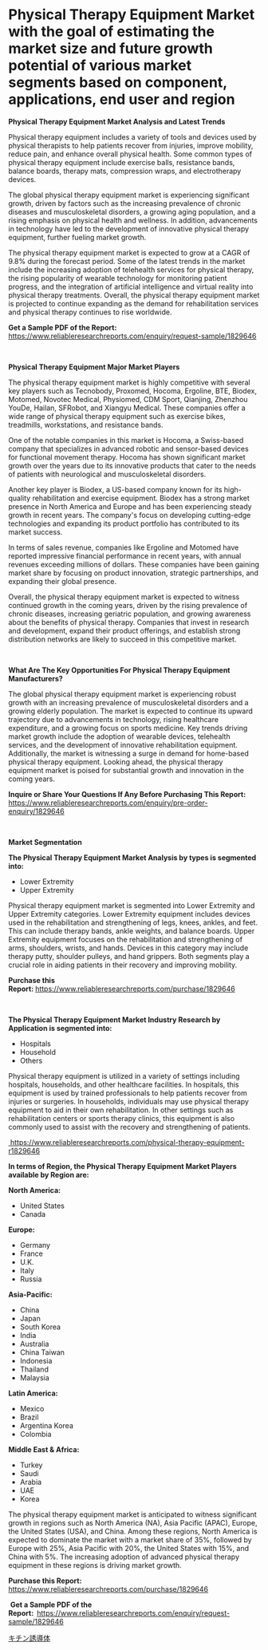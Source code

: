 <p><h1>Physical Therapy Equipment Market with the goal of estimating the market size and future growth potential of various market segments based on component, applications, end user and region</h1></p><p><strong>Physical Therapy Equipment Market Analysis and Latest Trends</strong></p>
<p><p>Physical therapy equipment includes a variety of tools and devices used by physical therapists to help patients recover from injuries, improve mobility, reduce pain, and enhance overall physical health. Some common types of physical therapy equipment include exercise balls, resistance bands, balance boards, therapy mats, compression wraps, and electrotherapy devices.</p><p>The global physical therapy equipment market is experiencing significant growth, driven by factors such as the increasing prevalence of chronic diseases and musculoskeletal disorders, a growing aging population, and a rising emphasis on physical health and wellness. In addition, advancements in technology have led to the development of innovative physical therapy equipment, further fueling market growth.</p><p>The physical therapy equipment market is expected to grow at a CAGR of 9.8% during the forecast period. Some of the latest trends in the market include the increasing adoption of telehealth services for physical therapy, the rising popularity of wearable technology for monitoring patient progress, and the integration of artificial intelligence and virtual reality into physical therapy treatments. Overall, the physical therapy equipment market is projected to continue expanding as the demand for rehabilitation services and physical therapy continues to rise worldwide.</p></p>
<p><strong>Get a Sample PDF of the Report:&nbsp;</strong> <a href="https://www.reliableresearchreports.com/enquiry/request-sample/1829646">https://www.reliableresearchreports.com/enquiry/request-sample/1829646</a></p>
<p>&nbsp;</p>
<p><strong>Physical Therapy Equipment Major Market Players</strong></p>
<p><p>The physical therapy equipment market is highly competitive with several key players such as Tecnobody, Proxomed, Hocoma, Ergoline, BTE, Biodex, Motomed, Novotec Medical, Physiomed, CDM Sport, Qianjing, Zhenzhou YouDe, Hailan, SFRobot, and Xiangyu Medical. These companies offer a wide range of physical therapy equipment such as exercise bikes, treadmills, workstations, and resistance bands.</p><p>One of the notable companies in this market is Hocoma, a Swiss-based company that specializes in advanced robotic and sensor-based devices for functional movement therapy. Hocoma has shown significant market growth over the years due to its innovative products that cater to the needs of patients with neurological and musculoskeletal disorders.</p><p>Another key player is Biodex, a US-based company known for its high-quality rehabilitation and exercise equipment. Biodex has a strong market presence in North America and Europe and has been experiencing steady growth in recent years. The company's focus on developing cutting-edge technologies and expanding its product portfolio has contributed to its market success.</p><p>In terms of sales revenue, companies like Ergoline and Motomed have reported impressive financial performance in recent years, with annual revenues exceeding millions of dollars. These companies have been gaining market share by focusing on product innovation, strategic partnerships, and expanding their global presence.</p><p>Overall, the physical therapy equipment market is expected to witness continued growth in the coming years, driven by the rising prevalence of chronic diseases, increasing geriatric population, and growing awareness about the benefits of physical therapy. Companies that invest in research and development, expand their product offerings, and establish strong distribution networks are likely to succeed in this competitive market.</p></p>
<p>&nbsp;</p>
<p><strong>What Are The Key Opportunities For Physical Therapy Equipment Manufacturers?</strong></p>
<p><p>The global physical therapy equipment market is experiencing robust growth with an increasing prevalence of musculoskeletal disorders and a growing elderly population. The market is expected to continue its upward trajectory due to advancements in technology, rising healthcare expenditure, and a growing focus on sports medicine. Key trends driving market growth include the adoption of wearable devices, telehealth services, and the development of innovative rehabilitation equipment. Additionally, the market is witnessing a surge in demand for home-based physical therapy equipment. Looking ahead, the physical therapy equipment market is poised for substantial growth and innovation in the coming years.</p></p>
<p><strong>Inquire or Share Your Questions If Any Before Purchasing This Report:</strong> <a href="https://www.reliableresearchreports.com/enquiry/pre-order-enquiry/1829646">https://www.reliableresearchreports.com/enquiry/pre-order-enquiry/1829646</a></p>
<p>&nbsp;</p>
<p><strong>Market Segmentation</strong></p>
<p><strong>The Physical Therapy Equipment Market Analysis by types is segmented into:</strong></p>
<p><ul><li>Lower Extremity</li><li>Upper Extremity</li></ul></p>
<p><p>Physical therapy equipment market is segmented into Lower Extremity and Upper Extremity categories. Lower Extremity equipment includes devices used in the rehabilitation and strengthening of legs, knees, ankles, and feet. This can include therapy bands, ankle weights, and balance boards. Upper Extremity equipment focuses on the rehabilitation and strengthening of arms, shoulders, wrists, and hands. Devices in this category may include therapy putty, shoulder pulleys, and hand grippers. Both segments play a crucial role in aiding patients in their recovery and improving mobility.</p></p>
<p><strong>Purchase this Report:&nbsp;</strong><a href="https://www.reliableresearchreports.com/purchase/1829646">https://www.reliableresearchreports.com/purchase/1829646</a></p>
<p>&nbsp;</p>
<p><strong>The Physical Therapy Equipment Market Industry Research by Application is segmented into:</strong></p>
<p><ul><li>Hospitals</li><li>Household</li><li>Others</li></ul></p>
<p><p>Physical therapy equipment is utilized in a variety of settings including hospitals, households, and other healthcare facilities. In hospitals, this equipment is used by trained professionals to help patients recover from injuries or surgeries. In households, individuals may use physical therapy equipment to aid in their own rehabilitation. In other settings such as rehabilitation centers or sports therapy clinics, this equipment is also commonly used to assist with the recovery and strengthening of patients.</p></p>
<p><a href="https://www.reliableresearchreports.com/physical-therapy-equipment-r1829646">&nbsp;https://www.reliableresearchreports.com/physical-therapy-equipment-r1829646</a></p>
<p><strong>In terms of Region, the Physical Therapy Equipment Market Players available by Region are:</strong></p>
<p>
    <p> <strong> North America: </strong>
        <ul>
            <li>United States</li>
            <li>Canada</li>
        </ul>
        </p> 
    <p> <strong> Europe: </strong>
        <ul>
            <li>Germany</li>
            <li>France</li>
            <li>U.K.</li>
            <li>Italy</li>
            <li>Russia</li>
        </ul>
        </p> 
    <p> <strong> Asia-Pacific: </strong>
        <ul>
            <li>China</li>
            <li>Japan</li>
            <li>South Korea</li>
            <li>India</li>
            <li>Australia</li>
            <li>China Taiwan</li>
            <li>Indonesia</li>
            <li>Thailand</li>
            <li>Malaysia</li>
        </ul>
        </p> 
    <p> <strong> Latin America: </strong>
        <ul>
            <li>Mexico</li>
            <li>Brazil</li>
            <li>Argentina Korea</li>
            <li>Colombia</li>
        </ul>
        </p> 
    <p> <strong> Middle East & Africa: </strong>
        <ul>
            <li>Turkey</li>
            <li>Saudi</li>
            <li>Arabia</li>
            <li>UAE</li>
            <li>Korea</li>
        </ul>
    </p>
    </p>
<p><p>The physical therapy equipment market is anticipated to witness significant growth in regions such as North America (NA), Asia Pacific (APAC), Europe, the United States (USA), and China. Among these regions, North America is expected to dominate the market with a market share of 35%, followed by Europe with 25%, Asia Pacific with 20%, the United States with 15%, and China with 5%. The increasing adoption of advanced physical therapy equipment in these regions is driving market growth.</p></p>
<p><strong>Purchase this Report: </strong><a href="https://www.reliableresearchreports.com/purchase/1829646">https://www.reliableresearchreports.com/purchase/1829646</a></p>
<p>&nbsp;<strong>Get a Sample PDF of the Report:&nbsp;&nbsp;</strong><a href="https://www.reliableresearchreports.com/enquiry/request-sample/1829646">https://www.reliableresearchreports.com/enquiry/request-sample/1829646</a></p>
<p><strong></strong></p>
<p><p><a href="https://github.com/RaeJenkins1952/Market-Research-Report-List-1/blob/main/480662749473.md">キチン誘導体</a></p></p>